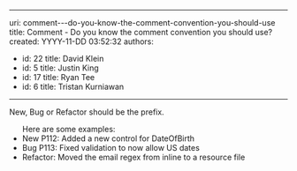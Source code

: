 

---
uri: comment---do-you-know-the-comment-convention-you-should-use
title: Comment - Do you know the comment convention you should use?
created: YYYY-11-DD 03:52:32
authors:
  - id: 22
    title: David Klein
  - id: 5
    title: Justin King
  - id: 17
    title: Ryan Tee
  - id: 6
    title: Tristan Kurniawan
---




<span class='intro'> <p>New, Bug or Refactor should be the prefix. </p>
<ul>Here are some examples&#58; <li>New P112&#58; Added a new control for DateOfBirth </li>
<li>Bug P113&#58; Fixed validation to now allow US dates </li>
<li>Refactor&#58; Moved the email regex from inline to a resource file </li></ul> </span>




